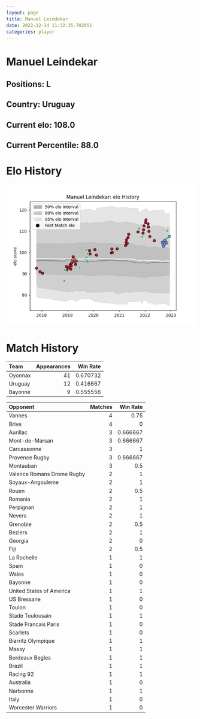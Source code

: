 ```yaml
---  
layout: page  
title: Manuel Leindekar  
date: 2022-12-14 11:32:35.702051  
categories: player  
---
```

# Manuel Leindekar

## Positions: L

## Country: Uruguay

## Current elo: 108.0

## Current Percentile: 88.0

# Elo History


![elo history](history_ManuelLeindekar.png)
# Match History


| Team    |   Appearances |   Win Rate |
|:--------|--------------:|-----------:|
| Oyonnax |            41 |   0.670732 |
| Uruguay |            12 |   0.416667 |
| Bayonne |             9 |   0.555556 |

| Opponent                   |   Matches |   Win Rate |
|:---------------------------|----------:|-----------:|
| Vannes                     |         4 |   0.75     |
| Brive                      |         4 |   0        |
| Aurillac                   |         3 |   0.666667 |
| Mont-de-Marsan             |         3 |   0.666667 |
| Carcassonne                |         3 |   1        |
| Provence Rugby             |         3 |   0.666667 |
| Montauban                  |         3 |   0.5      |
| Valence Romans Drome Rugby |         2 |   1        |
| Soyaux-Angouleme           |         2 |   1        |
| Rouen                      |         2 |   0.5      |
| Romania                    |         2 |   1        |
| Perpignan                  |         2 |   1        |
| Nevers                     |         2 |   1        |
| Grenoble                   |         2 |   0.5      |
| Beziers                    |         2 |   1        |
| Georgia                    |         2 |   0        |
| Fiji                       |         2 |   0.5      |
| La Rochelle                |         1 |   1        |
| Spain                      |         1 |   0        |
| Wales                      |         1 |   0        |
| Bayonne                    |         1 |   0        |
| United States of America   |         1 |   1        |
| US Bressane                |         1 |   0        |
| Toulon                     |         1 |   0        |
| Stade Toulousain           |         1 |   1        |
| Stade Francais Paris       |         1 |   0        |
| Scarlets                   |         1 |   0        |
| Biarritz Olympique         |         1 |   1        |
| Massy                      |         1 |   1        |
| Bordeaux Begles            |         1 |   1        |
| Brazil                     |         1 |   1        |
| Racing 92                  |         1 |   1        |
| Australia                  |         1 |   0        |
| Narbonne                   |         1 |   1        |
| Italy                      |         1 |   0        |
| Worcester Warriors         |         1 |   0        |